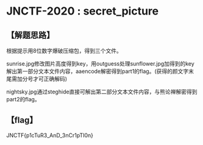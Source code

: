 # JNCTF-2020 : secret_picture

## 【解题思路】

根据提示用8位数字爆破压缩包，得到三个文件。

sunrise.jpg修改图片高度得到key，用outguess处理sunflower.jpg加得到的key解出第一部分文本文件内容，aaencode解密得到part1的flag。(获得的颜文字末尾需加分号才可正确解码)

nightsky.jpg通过steghide直接可解出第二部分文本文件内容，与熊论禅解密得到part2的flag。

## 【flag】

JNCTF{p1cTuR3_AnD_3nCr1pTI0n}
